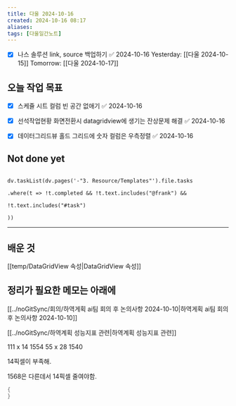 ```yaml
---
title: 다울 2024-10-16
created: 2024-10-16 08:17
aliases: 
tags: [다울일간노트]
---
```

- [x] 나스 솔루션 link, source 백업하기 ✅ 2024-10-16
Yesterday: [[다울 2024-10-15]]
Tomorrow: [[다울 2024-10-17]]



## 오늘 작업 목표
- [x] 스케쥴 시트 컬럼 빈 공간 없애기 ✅ 2024-10-16
- [x] 선석작업현황 화면전환시 datagridview에 생기는 잔상문제 해결 ✅ 2024-10-16
- [x] 데이터그리드뷰 홀드 그리드에 숫자 컬럼은 우측정렬 ✅ 2024-10-16




## Not done yet

```dataviewjs

dv.taskList(dv.pages('-"3. Resource/Templates"').file.tasks

.where(t => !t.completed && !t.text.includes("@frank") &&

!t.text.includes("#task")

))

```

---

## 배운 것
[[temp/DataGridView 속성|DataGridView 속성]]



## 정리가 필요한 메모는 아래에

[[../noGitSync/회의/하역게획 ai팀 회의 후 논의사항 2024-10-10|하역게획 ai팀 회의 후 논의사항 2024-10-10]]

[[../noGitSync/하역계획 성능지표 관련|하역계획 성능지표 관련]]


111 x 14 1554
55 x 28 1540

14픽셀이 부족해.

1568은 다른데서 14픽셀 줄여야함. 


```cs
{
}
```